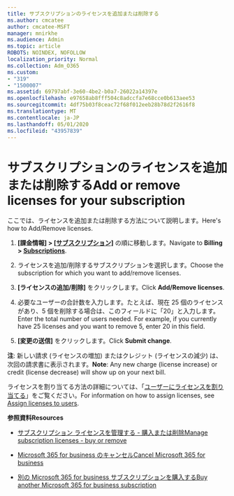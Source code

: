 ```yaml
---
title: サブスクリプションのライセンスを追加または削除する
ms.author: cmcatee
author: cmcatee-MSFT
manager: mnirkhe
ms.audience: Admin
ms.topic: article
ROBOTS: NOINDEX, NOFOLLOW
localization_priority: Normal
ms.collection: Adm_O365
ms.custom:
- "319"
- "1500007"
ms.assetid: 69797abf-3e60-4be2-b0a7-26022a14397e
ms.openlocfilehash: e97658ab8fff504c8adccfa7e68cce0b613aee53
ms.sourcegitcommit: 4df75b03f8ceac72f68f012eeb28b78d2f2616f8
ms.translationtype: MT
ms.contentlocale: ja-JP
ms.lasthandoff: 05/01/2020
ms.locfileid: "43957839"
---
```

# <a name="add-or-remove-licenses-for-your-subscription"></a><span data-ttu-id="c3b70-102">サブスクリプションのライセンスを追加または削除する</span><span class="sxs-lookup"><span data-stu-id="c3b70-102">Add or remove licenses for your subscription</span></span>

<span data-ttu-id="c3b70-103">ここでは、ライセンスを追加または削除する方法について説明します。</span><span class="sxs-lookup"><span data-stu-id="c3b70-103">Here's how to Add/Remove licenses.</span></span>
  
1. <span data-ttu-id="c3b70-104">**[課金情報] > [[サブスクリプション]](https://portal.office.com/adminportal/home#/subscriptions)** の順に移動します。</span><span class="sxs-lookup"><span data-stu-id="c3b70-104">Navigate to **Billing > [Subscriptions](https://portal.office.com/adminportal/home#/subscriptions)**.</span></span>

2. <span data-ttu-id="c3b70-105">ライセンスを追加/削除するサブスクリプションを選択します。</span><span class="sxs-lookup"><span data-stu-id="c3b70-105">Choose the subscription for which you want to add/remove licenses.</span></span>

3. <span data-ttu-id="c3b70-106">**[ライセンスの追加/削除]** をクリックします。</span><span class="sxs-lookup"><span data-stu-id="c3b70-106">Click **Add/Remove licenses**.</span></span>

4. <span data-ttu-id="c3b70-p101">必要なユーザーの合計数を入力します。たとえば、現在 25 個のライセンスがあり、5 個を削除する場合は、このフィールドに「20」と入力します。</span><span class="sxs-lookup"><span data-stu-id="c3b70-p101">Enter the total number of users needed. For example, if you currently have 25 licenses and you want to remove 5, enter 20 in this field.</span></span>

5. <span data-ttu-id="c3b70-109">**[変更の送信]** をクリックします。</span><span class="sxs-lookup"><span data-stu-id="c3b70-109">Click **Submit change**.</span></span>

<span data-ttu-id="c3b70-110">**注**: 新しい請求 (ライセンスの増加) またはクレジット (ライセンスの減少) は、次回の請求書に表示されます。</span><span class="sxs-lookup"><span data-stu-id="c3b70-110">**Note**: Any new charge (license increase) or credit (license decrease) will show up on your next bill.</span></span>

<span data-ttu-id="c3b70-111">ライセンスを割り当てる方法の詳細については、「[ユーザーにライセンスを割り当てる](https://docs.microsoft.com/microsoft-365/admin/manage/assign-licenses-to-users)」をご覧ください。</span><span class="sxs-lookup"><span data-stu-id="c3b70-111">For information on how to assign licenses, see [Assign licenses to users](https://docs.microsoft.com/microsoft-365/admin/manage/assign-licenses-to-users).</span></span>

 <span data-ttu-id="c3b70-112">**参照資料**</span><span class="sxs-lookup"><span data-stu-id="c3b70-112">**Resources**</span></span>
  
- [<span data-ttu-id="c3b70-113">サブスクリプション ライセンスを管理する - 購入または削除</span><span class="sxs-lookup"><span data-stu-id="c3b70-113">Manage subscription licenses - buy or remove</span></span>](https://docs.microsoft.com/microsoft-365/commerce/licenses/buy-licenses)

- [<span data-ttu-id="c3b70-114">Microsoft 365 for business のキャンセル</span><span class="sxs-lookup"><span data-stu-id="c3b70-114">Cancel Microsoft 365 for business</span></span>](https://support.office.com/article/Cancel-Office-365-for-business-b1bc0bef-4608-4601-813a-cdd9f746709a)

- [<span data-ttu-id="c3b70-115">別の Microsoft 365 for business サブスクリプションを購入する</span><span class="sxs-lookup"><span data-stu-id="c3b70-115">Buy another Microsoft 365 for business subscription</span></span>](https://support.office.com/article/Buy-another-Office-365-for-business-subscription-fab3b86c-3359-4042-8692-5d4dc7550b7c)
